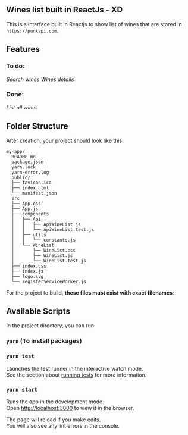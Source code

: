 ## Wines list built in ReactJs - XD

This is a interface built in Reactjs to show list of wines that are stored in `https://punkapi.com`.

## Features

### To do:
  *Search wines*
  *Wines details*

### Done:
  *List all wines*

## Folder Structure

After creation, your project should look like this:

```
my-app/
  README.md
  package.json
  yarn.lock
  yarn-error.log
  public/
  ├── favicon.ico
  ├── index.html
  └── manifest.json
  src
  ├── App.css
  ├── App.js
  ├── components
  │   ├── Api
  │   │   ├── ApiWineList.js
  │   │   └── ApiWineList.test.js
  │   ├── utils
  │   │   └── constants.js
  │   └── WineList
  │       ├── WineList.css
  │       ├── WineList.js
  │       └── WineList.test.js
  ├── index.css
  ├── index.js
  ├── logo.svg
  └── registerServiceWorker.js
```

For the project to build, **these files must exist with exact filenames**:

## Available Scripts

In the project directory, you can run:

### `yarn` (To install packages)

### `yarn test`

Launches the test runner in the interactive watch mode.<br>
See the section about [running tests](#running-tests) for more information.

### `yarn start`

Runs the app in the development mode.<br>
Open [http://localhost:3000](http://localhost:3000) to view it in the browser.

The page will reload if you make edits.<br>
You will also see any lint errors in the console.

